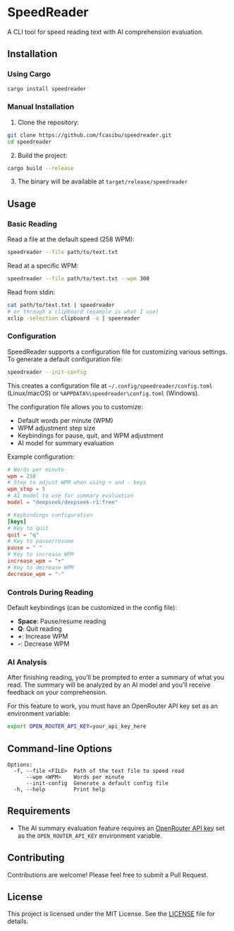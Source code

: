 # SpeedReader

A CLI tool for speed reading text with AI comprehension evaluation.

## Installation

### Using Cargo

```bash
cargo install speedreader
```

### Manual Installation

1. Clone the repository:

```bash
git clone https://github.com/fcasibu/speedreader.git
cd speedreader
```

2. Build the project:

```bash
cargo build --release
```

3. The binary will be available at `target/release/speedreader`

## Usage

### Basic Reading

Read a file at the default speed (258 WPM):

```bash
speedreader --file path/to/text.txt
```

Read at a specific WPM:

```bash
speedreader --file path/to/text.txt --wpm 300
```

Read from stdin:

```bash
cat path/to/text.txt | speedreader
# or through a clipboard (example is what I use)
xclip -selection clipboard -o | speereader
```

### Configuration

SpeedReader supports a configuration file for customizing various settings. To generate a default configuration file:

```bash
speedreader --init-config
```

This creates a configuration file at `~/.config/speedreader/config.toml` (Linux/macOS) or `%APPDATA%\speedreader\config.toml` (Windows).

The configuration file allows you to customize:

- Default words per minute (WPM)
- WPM adjustment step size
- Keybindings for pause, quit, and WPM adjustment
- AI model for summary evaluation

Example configuration:

```toml
# Words per minute
wpm = 258
# Step to adjust WPM when using + and - keys
wpm_step = 5
# AI model to use for summary evaluation
model = "deepseek/deepseek-r1:free"

# Keybindings configuration
[keys]
# Key to quit
quit = "q"
# Key to pause/resume
pause = " "
# Key to increase WPM
increase_wpm = "+"
# Key to decrease WPM
decrease_wpm = "-"
```

### Controls During Reading

Default keybindings (can be customized in the config file):

- **Space**: Pause/resume reading
- **Q**: Quit reading
- **+**: Increase WPM
- **-**: Decrease WPM

### AI Analysis

After finishing reading, you'll be prompted to enter a summary of what you read. The summary will be analyzed by an AI model and you'll receive feedback on your comprehension.

For this feature to work, you must have an OpenRouter API key set as an environment variable:

```bash
export OPEN_ROUTER_API_KEY=your_api_key_here
```

## Command-line Options

```
Options:
  -f, --file <FILE>  Path of the text file to speed read
      --wpm <WPM>    Words per minute
      --init-config  Generate a default config file
  -h, --help         Print help
```

## Requirements

- The AI summary evaluation feature requires an [OpenRouter API key](https://openrouter.ai/) set as the `OPEN_ROUTER_API_KEY` environment variable.

## Contributing

Contributions are welcome! Please feel free to submit a Pull Request.

## License

This project is licensed under the MIT License. See the [LICENSE](./LICENSE) file for details.
